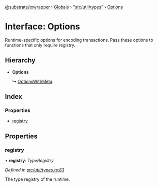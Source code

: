 [@substrate/txwrapper](../README.md) › [Globals](../globals.md) › ["src/util/types"](../modules/_src_util_types_.md) › [Options](_src_util_types_.options.md)

# Interface: Options

Runtime-specific options for encoding transactions. Pass these options to
functions that only require registry.

## Hierarchy

* **Options**

  ↳ [OptionsWithMeta](_src_util_types_.optionswithmeta.md)

## Index

### Properties

* [registry](_src_util_types_.options.md#registry)

## Properties

###  registry

• **registry**: *TypeRegistry*

*Defined in [src/util/types.ts:83](https://github.com/paritytech/txwrapper/blob/2c5feb3/src/util/types.ts#L83)*

The type registry of the runtime.
